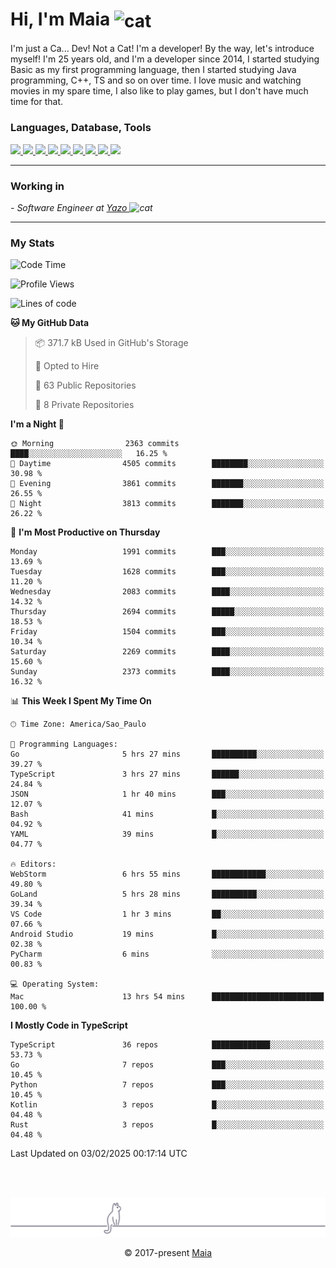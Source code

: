 <h1 align="left">Hi, I'm Maia 
<img src="https://emojis.slackmojis.com/emojis/images/1643509834/36299/black-cat.gif?1643509834" width="50" height="60" align="center"  alt="cat"/>
</h1>

I'm just a Ca... Dev! Not a Cat! I'm a developer! By the way, let's introduce myself!
I'm 25 years old, and I'm a developer since 2014, I started studying Basic as my first programming
language, then I started studying Java programming, C++, TS and so on over time.
I love music and watching movies in my spare time, I also like to play games, but I don't have much time for that.

<h3 align="left">Languages, Database, Tools</h3>
<p>
  <a href="https://www.typescriptlang.org">
    <img src="https://skillicons.dev/icons?i=ts" />
  </a>
  <a href="https://go.dev">
    <img src="https://skillicons.dev/icons?i=go" />
  </a>
  <a href="https://www.python.org">
    <img src="https://skillicons.dev/icons?i=python" />
  </a>
  <a href="https://gradle.org">
    <img src="https://skillicons.dev/icons?i=gradle" />
  </a>
  <a href="https://redis.io">
    <img src="https://skillicons.dev/icons?i=redis" />
  </a>
  <a href="https://www.mongodb.com">
    <img src="https://skillicons.dev/icons?i=mongodb" />
  </a>
  <a href="https://nodejs.org">
    <img src="https://skillicons.dev/icons?i=nodejs" />
  </a>
  <a href="https://www.javascript.com">
    <img src="https://skillicons.dev/icons?i=js" />
  </a>
  <a href="https://www.docker.com">
    <img src="https://skillicons.dev/icons?i=docker" />
  </a>
</p>

<hr/>

<h3>Working in</h3>

<p><em> - Software Engineer at <a href="[https://pdasolucoes.com.br](https://yazo.com.br/)">Yazo
</a><img src="https://media.giphy.com/media/WUlplcMpOCEmTGBtBW/giphy.gif" width="30" alt="cat"> 
</em></p>

<hr/>

### My Stats

<!--START_SECTION:waka-->
![Code Time](http://img.shields.io/badge/Code%20Time-5%2C187%20hrs%2047%20mins-blue)

![Profile Views](http://img.shields.io/badge/Profile%20Views-1-blue)

![Lines of code](https://img.shields.io/badge/From%20Hello%20World%20I%27ve%20Written-4.5%20million%20lines%20of%20code-blue)

**🐱 My GitHub Data** 

> 📦 371.7 kB Used in GitHub's Storage 
 > 
> 💼 Opted to Hire
 > 
> 📜 63 Public Repositories 
 > 
> 🔑 8 Private Repositories 
 > 
**I'm a Night 🦉** 

```text
🌞 Morning                2363 commits        ████░░░░░░░░░░░░░░░░░░░░░   16.25 % 
🌆 Daytime                4505 commits        ████████░░░░░░░░░░░░░░░░░   30.98 % 
🌃 Evening                3861 commits        ███████░░░░░░░░░░░░░░░░░░   26.55 % 
🌙 Night                  3813 commits        ███████░░░░░░░░░░░░░░░░░░   26.22 % 
```
📅 **I'm Most Productive on Thursday** 

```text
Monday                   1991 commits        ███░░░░░░░░░░░░░░░░░░░░░░   13.69 % 
Tuesday                  1628 commits        ███░░░░░░░░░░░░░░░░░░░░░░   11.20 % 
Wednesday                2083 commits        ████░░░░░░░░░░░░░░░░░░░░░   14.32 % 
Thursday                 2694 commits        █████░░░░░░░░░░░░░░░░░░░░   18.53 % 
Friday                   1504 commits        ███░░░░░░░░░░░░░░░░░░░░░░   10.34 % 
Saturday                 2269 commits        ████░░░░░░░░░░░░░░░░░░░░░   15.60 % 
Sunday                   2373 commits        ████░░░░░░░░░░░░░░░░░░░░░   16.32 % 
```


📊 **This Week I Spent My Time On** 

```text
🕑︎ Time Zone: America/Sao_Paulo

💬 Programming Languages: 
Go                       5 hrs 27 mins       ██████████░░░░░░░░░░░░░░░   39.27 % 
TypeScript               3 hrs 27 mins       ██████░░░░░░░░░░░░░░░░░░░   24.84 % 
JSON                     1 hr 40 mins        ███░░░░░░░░░░░░░░░░░░░░░░   12.07 % 
Bash                     41 mins             █░░░░░░░░░░░░░░░░░░░░░░░░   04.92 % 
YAML                     39 mins             █░░░░░░░░░░░░░░░░░░░░░░░░   04.77 % 

🔥 Editors: 
WebStorm                 6 hrs 55 mins       ████████████░░░░░░░░░░░░░   49.80 % 
GoLand                   5 hrs 28 mins       ██████████░░░░░░░░░░░░░░░   39.34 % 
VS Code                  1 hr 3 mins         ██░░░░░░░░░░░░░░░░░░░░░░░   07.66 % 
Android Studio           19 mins             █░░░░░░░░░░░░░░░░░░░░░░░░   02.38 % 
PyCharm                  6 mins              ░░░░░░░░░░░░░░░░░░░░░░░░░   00.83 % 

💻 Operating System: 
Mac                      13 hrs 54 mins      █████████████████████████   100.00 % 
```

**I Mostly Code in TypeScript** 

```text
TypeScript               36 repos            █████████████░░░░░░░░░░░░   53.73 % 
Go                       7 repos             ███░░░░░░░░░░░░░░░░░░░░░░   10.45 % 
Python                   7 repos             ███░░░░░░░░░░░░░░░░░░░░░░   10.45 % 
Kotlin                   3 repos             █░░░░░░░░░░░░░░░░░░░░░░░░   04.48 % 
Rust                     3 repos             █░░░░░░░░░░░░░░░░░░░░░░░░   04.48 % 
```




 Last Updated on 03/02/2025 00:17:14 UTC
<!--END_SECTION:waka-->


<br/>
<br/>

<p align="center"><img src="https://raw.githubusercontent.com/gabrielmaialva33/gabrielmaialva33/master/assets/gray0_ctp_on_line.svg?sanitize=true" /></p>
<p align="center">&copy; 2017-present <a href="https://github.com/gabrielmaialva33/" target="_blank">Maia</a>
